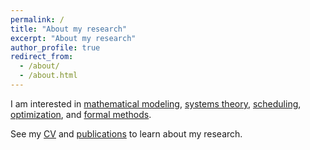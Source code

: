 ```yaml
---
permalink: /
title: "About my research"
excerpt: "About my research"
author_profile: true
redirect_from:
  - /about/
  - /about.html
---
```


I am interested in [mathematical
modeling](https://en.wikipedia.org/wiki/Mathematical_model), [systems
theory](https://en.wikipedia.org/wiki/Systems_theory),
[scheduling](https://en.wikipedia.org/wiki/Scheduling_(computing)),
[optimization](https://en.wikipedia.org/wiki/Mathematical_optimization), and
[formal methods](https://en.wikipedia.org/wiki/Formal_methods).

See my [CV](../files/Abhishek_Singh_CV_2024.pdf) and
[publications](publications) to learn about my research.
